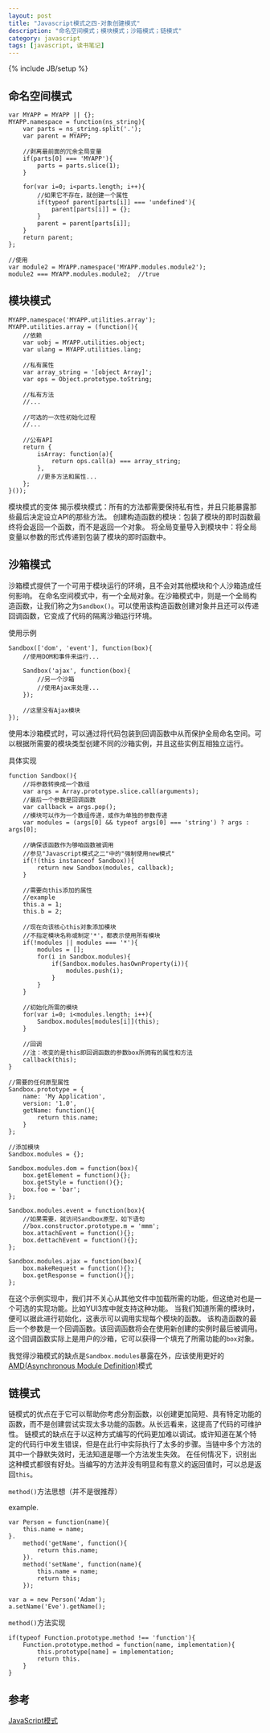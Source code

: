 ```yaml
---
layout: post
title: "Javascript模式之四-对象创建模式"
description: "命名空间模式；模块模式；沙箱模式；链模式"
category: javascript
tags: [javascript, 读书笔记]
---
```

{% include JB/setup %}

命名空间模式
--------------

	var MYAPP = MYAPP || {};
	MYAPP.namespace = function(ns_string){
		var parts = ns_string.split('.');
		var parent = MYAPP;
		
		//剥离最前面的冗余全局变量
		if(parts[0] === 'MYAPP'){
			parts = parts.slice(1);
		}

		for(var i=0; i<parts.length; i++){
			//如果它不存在，就创建一个属性
			if(typeof parent[parts[i]] === 'undefined'){
				parent[parts[i]] = {};
			}
			parent = parent[parts[i]];
		}
		return parent;
	};

	//使用
	var module2 = MYAPP.namespace('MYAPP.modules.module2');
	module2 === MYAPP.modules.module2;  //true


模块模式
----------

	MYAPP.namespace('MYAPP.utilities.array');
	MYAPP.utilities.array = (function(){
		//依赖
		var uobj = MYAPP.utilities.object;
		var ulang = MYAPP.utilities.lang;

		//私有属性
		var array_string = '[object Array]';
		var ops = Object.prototype.toString;

		//私有方法
		//...

		//可选的一次性初始化过程
		//...

		//公有API
		return {
			isArray: function(a){
				return ops.call(a) === array_string;
			},
			//更多方法和属性...
		};
	}());

模块模式的变体
揭示模块模式：所有的方法都需要保持私有性，并且只能暴露那些最后决定设立API的那些方法。
创建构造函数的模块：包装了模块的即时函数最终将会返回一个函数，而不是返回一个对象。
将全局变量导入到模块中：将全局变量以参数的形式传递到包装了模块的即时函数中。


沙箱模式
---------
沙箱模式提供了一个可用于模块运行的环境，且不会对其他模块和个人沙箱造成任何影响。
在命名空间模式中，有一个全局对象。在沙箱模式中，则是一个全局构造函数，让我们称之为`Sandbox()`。可以使用该构造函数创建对象并且还可以传递回调函数，它变成了代码的隔离沙箱运行环境。

使用示例

	Sandbox(['dom', 'event'], function(box){
		//使用DOM和事件来运行...

		Sandbox('ajax', function(box){
			//另一个沙箱
			//使用Ajax来处理...
		});

		//这里没有Ajax模块
	});

使用本沙箱模式时，可以通过将代码包装到回调函数中从而保护全局命名空间。可以根据所需要的模块类型创建不同的沙箱实例，并且这些实例互相独立运行。

具体实现

	function Sandbox(){
		//将参数转换成一个数组
		var args = Array.prototype.slice.call(arguments);
		//最后一个参数是回调函数
		var callback = args.pop();
		//模块可以作为一个数组传递，或作为单独的参数传递
		var modules = (args[0] && typeof args[0] === 'string') ? args : args[0];

		//确保该函数作为够咱函数被调用
		//参见"Javascript模式之二"中的"强制使用new模式"
		if(!(this instanceof Sandbox)){
			return new Sandbox(modules, callback);
		}

		//需要向this添加的属性
		//example
		this.a = 1;
		this.b = 2;

		//现在向该核心this对象添加模块
		//不指定模块名称或制定'*'，都表示使用所有模块
		if(!modules || modules === '*'){
			modules = [];
			for(i in Sandbox.modules){
				if(Sandbox.modules.hasOwnProperty(i)){
					modules.push(i);
				}
			}
		}
	     
		//初始化所需的模块
		for(var i=0; i<modules.length; i++){
			Sandbox.modules[modules[i]](this);
		}
	     
		//回调
		//注：改变的是this即回调函数的参数box所拥有的属性和方法
		callback(this);
	}

	//需要的任何原型属性
	Sandbox.prototype = {
		name: 'My Application',
		version: '1.0',
		getName: function(){
			return this.name;
		}
	};

	//添加模块
	Sandbox.modules = {};

	Sandbox.modules.dom = function(box){
		box.getElement = function(){};
		box.getStyle = function(){};
		box.foo = 'bar';
	};

	Sandbox.modules.event = function(box){
		//如果需要，就访问Sandbox原型，如下语句
		//box.constructor.prototype.m = 'mmm';
		box.attachEvent = function(){};
		box.dettachEvent = function(){};
	};

	Sandbox.modules.ajax = function(box){
		box.makeRequest = function(){};
		box.getResponse = function(){};
	};

在这个示例实现中，我们并不关心从其他文件中加载所需的功能，但这绝对也是一个可选的实现功能。比如YUI3库中就支持这种功能。
当我们知道所需的模块时，便可以据此进行初始化，这表示可以调用实现每个模块的函数。
该构造函数的最后一个参数是一个回调函数。该回调函数将会在使用新创建的实例时最后被调用。这个回调函数实际上是用户的沙箱，它可以获得一个填充了所需功能的`box`对象。

我觉得沙箱模式的缺点是`Sandbox.modules`暴露在外，应该使用更好的[AMD(Asynchronous Module Definition)](http://addyosmani.com/writing-modular-js/)模式


链模式
--------
链模式的优点在于它可以帮助你考虑分割函数，以创建更加简短、具有特定功能的函数，而不是创建尝试实现太多功能的函数。从长远看来，这提高了代码的可维护性。
链模式的缺点在于以这种方式编写的代码更加难以调试。或许知道在某个特定的代码行中发生错误，但是在此行中实际执行了太多的步骤。当链中多个方法的其中一个静默失效时，无法知道是哪一个方法发生失效。
在任何情况下，识别出这种模式都很有好处。当编写的方法并没有明显和有意义的返回值时，可以总是返回`this`。

`method()`方法思想（并不是很推荐）

example.

	var Person = function(name){
		this.name = name;
	}.
		method('getName', function(){
			return this.name;
		}).
		method('setName', function(name){
			this.name = name;
			return this;
		});

	var a = new Person('Adam');
	a.setName('Eve').getName();

`method()`方法实现

	if(typeof Function.prototype.method !== 'function'){
		Function.prototype.method = function(name, implementation){
			this.prototype[name] = implementation;
			return this.
		}
	}


参考
-----
[JavaScript模式](http://book.douban.com/subject/11506062/)